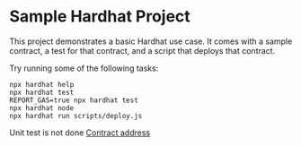 # Sample Hardhat Project

This project demonstrates a basic Hardhat use case. It comes with a sample contract, a test for that contract, and a script that deploys that contract.

Try running some of the following tasks:

```shell
npx hardhat help
npx hardhat test
REPORT_GAS=true npx hardhat test
npx hardhat node
npx hardhat run scripts/deploy.js
```
Unit test is not done
[Contract address](https://goerli.etherscan.io/address/0x70BA2fa8AE2C3A5e3537E2d625Fcbc056A398ECE) 
